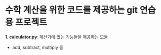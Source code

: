 # 수학 계산을 위한 코드를 제공하는 git 연습용 프로젝트
**1. calculator.py**: 계산기에 있는 기능들을 제공하는 모듈
- add, subtract, multiply 등
